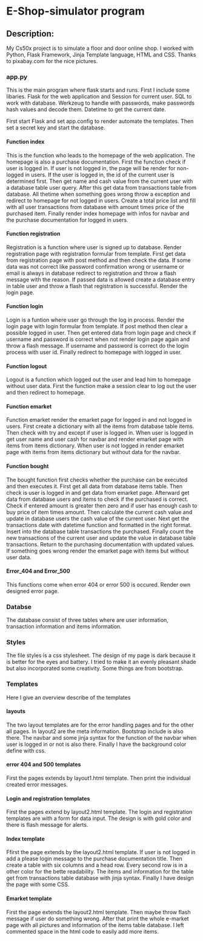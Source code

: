# E-Shop-simulator program

## Description:

My Cs50x project is to simulate a floor and door online shop. I
worked with Python, Flask Framework, Jinja Template language, HTML
and CSS. Thanks to pixabay.com for the nice pictures.


### app.py

This is the main program where flask starts and runs.
First I include some libaries. Flask for the web application and
Session for current user. SQL to work with database. Werkzeug to
handle with passwords, make passwords hash values and decode them.
Datetime to get the current date.

First start Flask and set app.config to render automate the
templates. Then set a secret key and start the database.

#### Function index

This is the function who leads to the homepage of the web
application. The homepage is also a purchase documentation.
First the function check if user is logged in. If user is not logged
in, the page will be render for non-logged in users.
If the user is logged in, the id of the current user is
determined first. Then get name and cash value from the current
user with a database table user query. After this get data from
transactions table from database. All thetime when something goes
wrong throw a exception and redirect to homepage for not logged in
users. Create a total price list and fill with all user transactions
from database with amount times price of the purchased item. Finally
render index homepage with infos for navbar and the purchase
documentation for logged in users.

#### Function registration

Registration is a function where user is signed up to database.
Render registration page with registration formular from template.
First get data from registration page with post method and then
check the data. If some data was not correct like password
confirmation wrong or username or email is always in database
redirect to registration and throw a flash message with the reason.
If passed data is allowed create a database entry in table user and
throw a flash that registration is successful. Render the login page.

#### Function login

Login is a funtion where user go through the log in process.
Render the login page with login formular from template.
If post method then clear a possible logged in user. Then get
entered data from login page and check if username and password is
correct when not render login page again and throw a flash message.
If username and password is correct do the login process with user
id. Finally redirect to homepage with logged in user.

#### Function logout

Logout is a function which logged out the user and lead him to
homepage without user data. First the function make a session clear
to log out the user and then redirect to homepage.

#### Function emarket

Function emarket render the emarket page for logged in and not logged
in users. First create a dictionary with all the items from database
table items. Then check with try and except if user is logged in.
When user is logged in get user name and user cash for navbar and
render emarket page with items from items dictionary. When user is
not logged in render emarket page with items from items dictionary
but without data for the navbar.

#### Function bought

The bought function first checks whether the purchase can be
executed and then executes it.
First get all data from database items table. Then check is user
is logged in and get data from emarket page. Afterward get data
from database users and items to check if the purchased is correct.
Check if entered amount is greater then zero and if user has enough
cash to buy price of item times amount. Then calculate the current
cash value and update in database users the cash value of the
current user. Next get the transactions date with datetime function
and formatted in the right format. Insert into the database table
transactions the purchased. Finally count the new transactions of the
current user and update the value in database table transactions.
Return to the purchasing documentation with updated values. If
something goes wrong render the emarket page with items but without
user data.

#### Error_404 and Error_500

This functions come when error 404 or error 500 is occured. Render
own designed error page.


### Databse

The database consist of three tables where are user information,
transaction information and items information.


### Styles

The file styles is a css stylesheet. The design of my page is dark
because it is better for the eyes and battery. I tried to make it an
evenly pleasant shade but also incorporated some creativity. Some
things are from bootstrap.


### Templates

Here I give an overview describe of the templates

#### layouts

The two layout templates are for the error handling pages and for
the other all pages. In layout2 are the meta information. Bootstrap
include is also there. The navbar and some jinja syntax for the
function of the navbar when user is logged in or not is also there.
Finally I have the background color define with css.

#### error 404 and 500 templates

First the pages extends by layout1.html template.
Then print the individual created error messages.

#### Login and registration templates

First the pages extend by layout2.html template.
The login and registration templates are with a form for data input.
The design is with gold color and there is flash message for alerts.

#### Index template

Ffirst the page extends by the layout2.html template.
If user is not logged in add a please login message to the purchase
documentation title. Then create a table with six columns and a head
row. Every second row is in a other color for the bette readability.
The items and information for the table get from transactions table
database with jinja syntax. Finally I have design the page with some
CSS.

#### Emarket template

First the page extends the layout2.html template.
Then maybe throw flash message if user do something wrong.
After that print the whole e-market page with all pictures
and information of the items table database. I left commented
space in the html code to easily add more items. 